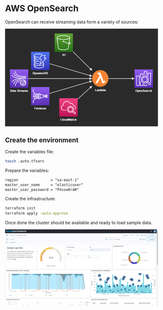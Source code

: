# AWS OpenSearch

OpenSearch can receive streaming data form a variety of sources:

<img src="opensearch.png" width=600/>

## Create the environment

Create the variables file:

```sh
touch .auto.tfvars
```

Prepare the variables:

```hcl
region               = "sa-east-1"
master_user_name     = "elasticuser"
master_user_password = "P4ssw0rd#"
```

Create the infrastructure:

```sh
terraform init
terraform apply -auto-approve
```

Once done the cluster should be available and ready to load sample data.

<img src="opensearch-dashboard.png" width=600/>
